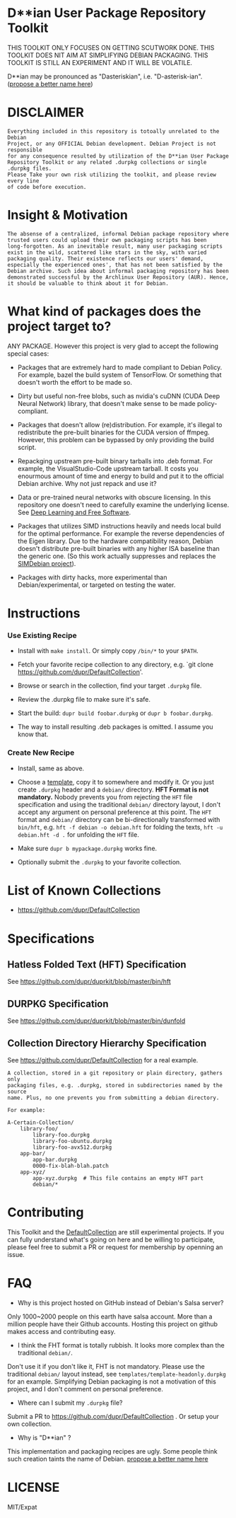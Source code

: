 D**ian User Package Repository Toolkit
===

THIS TOOLKIT ONLY FOCUSES ON GETTING SCUTWORK DONE.
THIS TOOLKIT DOES NIT AIM AT SIMPLIFYING DEBIAN PACKAGING.
THIS TOOLKIT IS STILL AN EXPERIMENT AND IT WILL BE VOLATILE.

D**ian may be pronounced as "Dasteriskian", i.e. "D-asterisk-ian". ([propose a better name here](https://github.com/dupr/duprkit/issues/2))

# DISCLAIMER

```
Everything included in this repository is totoally unrelated to the Debian
Project, or any OFFICIAL Debian development. Debian Project is not responsible
for any consequence resulted by utilization of the D**ian User Package
Repository Toolkit or any related .durpkg collections or single .durpkg files.
Please Take your own risk utilizing the toolkit, and please review every line
of code before execution.
```

# Insight & Motivation

```
The absense of a centralized, informal Debian package repository where
trusted users could upload their own packaging scripts has been
long-forgotten. As an inevitable result, many user packaging scripts
exist in the wild, scattered like stars in the sky, with varied
packaging quality. Their existence reflects our users' demand,
especially the experienced ones', that has not been satisfied by the
Debian archive. Such idea about informal packaging repository has been
demonstrated successful by the Archlinux User Repository (AUR). Hence,
it should be valuable to think about it for Debian.
```

# What kind of packages does the project target to?

ANY PACKAGE. However this project is very glad to accept the following special cases:

* Packages that are extremely hard to made compliant to Debian Policy. For
example, bazel the build system of TensorFlow. Or something that doesn't
worth the effort to be made so.

* Dirty but useful non-free blobs, such as nvidia's cuDNN (CUDA Deep
Neural Network) library, that doesn't make sense to be made policy-compliant.

* Packages that doesn't allow (re)distribution. For example, it's illegal
to redistribute the pre-built binaries for the CUDA version of ffmpeg.
However, this problem can be bypassed by only providing the build script.

* Repackging upstream pre-built binary tarballs into .deb format. For example,
the VisualStudio-Code upstream tarball. It costs you enourmous amount of
time and energy to build and put it to the official Debian archive. Why not
just repack and use it?

* Data or pre-trained neural networks with obscure licensing. In this
repository one doesn't need to carefully examine the underlying license.
See [Deep Learning and Free Software](https://lwn.net/Articles/760142/).

* Packages that utilizes SIMD instructions heavily and needs local build for
the optimal performance. For example the reverse dependencies of the Eigen
library. Due to the hardware compatibility reason, Debian doesn't distribute
pre-built binaries with any higher ISA baseline than the generic one.  (So this
work actually suppresses and replaces the [SIMDebian
project](https://github.com/SIMDebian/SIMDebian)).

* Packages with dirty hacks, more experimental than Debian/experimental,
or targeted on testing the water.

# Instructions

### Use Existing Recipe

* Install with `make install`. Or simply copy `/bin/*` to your `$PATH`.

* Fetch your favorite recipe collection to any directory, e.g. `git clone https://github.com/dupr/DefaultCollection'.

* Browse or search in the collection, find your target `.durpkg` file.

* Review the .durpkg file to make sure it's safe.

* Start the build: `dupr build foobar.durpkg` or `dupr b foobar.durpkg`.

* The way to install resulting .deb packages is omitted. I assume you know that.

### Create New Recipe

* Install, same as above.

* Choose a [template](./templates), copy it to somewhere and modify it. Or you
just create `.durpkg` header and a `debian/` directory. **HFT Format is not
mandatory.** Nobody prevents you from rejecting the `HFT` file specification
and using the traditional `debian/` directory layout, I don't accept any
argument on personal preference at this point. The `HFT` format and `debian/`
directory can be bi-directionally transformed with `bin/hft`, e.g. `hft -f
debian -o debian.hft` for folding the texts, `hft -u debian.hft -d .` for
unfolding the `HFT` file.

* Make sure `dupr b mypackage.durpkg` works fine.

* Optionally submit the `.durpkg` to your favorite collection.

# List of Known Collections

* https://github.com/dupr/DefaultCollection

# Specifications

## Hatless Folded Text (HFT) Specification

See https://github.com/dupr/duprkit/blob/master/bin/hft

## DURPKG Specification

See https://github.com/dupr/duprkit/blob/master/bin/dunfold

## Collection Directory Hierarchy Specification

See https://github.com/dupr/DefaultCollection for a real example.

```
A collection, stored in a git repository or plain directory, gathers only
packaging files, e.g. .durpkg, stored in subdirectories named by the source
name. Plus, no one prevents you from submitting a debian directory.

For example:

A-Certain-Collection/
    library-foo/
        library-foo.durpkg
        library-foo-ubuntu.durpkg
        library-foo-avx512.durpkg
    app-bar/
        app-bar.durpkg
        0000-fix-blah-blah.patch
    app-xyz/
        app-xyz.durpkg  # This file contains an empty HFT part
        debian/*
```

# Contributing

This Toolkit and the [DefaultCollection](https://github.com/dupr/DefaultCollection)
are still experimental projects. If you can fully understand what's going on
here and be willing to participate, please feel free to submit a PR or
request for membership by openning an issue.

# FAQ

* Why is this project hosted on GitHub instead of Debian's Salsa server?

Only 1000~2000 people on this earth have salsa account. More than a million
people have their Github accounts. Hosting this project on github makes access
and contributing easy.

* I think the FHT format is totally rubbish. It looks more complex than the traditional `debian/`.

Don't use it if you don't like it, FHT is not mandatory. Please use the
traditional `debian/` layout instead, see `templates/template-headonly.durpkg`
for an example.  Simplifying Debian packaging is not a motivation of this
project, and I don't comment on personal preference.

* Where can I submit my `.durpkg` file?

Submit a PR to https://github.com/dupr/DefaultCollection . Or setup your own collection.

* Why is "D\*\*ian" ?

This implementation and packaging recipes are ugly. Some people think such
creation taints the name of Debian. [propose a better name here](https://github.com/dupr/duprkit/issues/2)

# LICENSE

MIT/Expat
